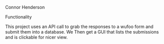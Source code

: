 Connor Henderson

Functionality

This project uses an API call to grab the responses to a wufoo form and submit them into a database. We Then get a GUI
that lists the submissions and is clickable for  nicer view.
